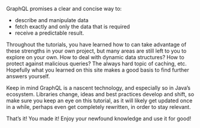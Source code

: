 GraphQL promises a clear and concise way to:

- describe and manipulate data
- fetch exactly and only the data that is required
- receive a predictable result.

Throughout the tutorials, you have learned how to can take advantage of these strengths in your own project, but many areas are still left to you to explore on your own. How to deal with dynamic data structures? How to protect against malicious queries? The always hard topic of caching, etc. Hopefully what you learned on this site makes a good basis to find further answers yourself.

Keep in mind GraphQL is a nascent technology, and especially so in Java’s ecosystem. Libraries change, ideas and best practices develop and shift, so make sure you keep an eye on this tutorial, as it will likely get updated once in a while, perhaps even get completely rewritten, in order to stay relevant.

That’s it! You made it! Enjoy your newfound knowledge and use it for good!
